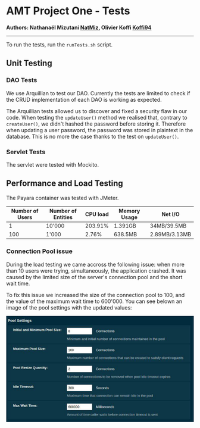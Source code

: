 # AMT Project One - Tests
**Authors: Nathanaël Mizutani [NatMiz](https://github.com/NatMiz), Olivier Koffi [Koffi94](https://github.com/Koffi94)**

---

To run the tests, run the `runTests.sh` script.

## Unit Testing

### DAO Tests

We use Arquillian to test our DAO. Currently the tests are limited to check if the CRUD implementation of each DAO is working as expected.

The Arquillian tests allowed us to discover and fixed a security flaw in our code.
When testing the `updateUser()` method we realised that, contrary to `createUser()`, we didn't hashed the password before storing it. Therefore when updating a user password, the password was stored in plaintext in the database. This is no more the case thanks to the test on `updateUser()`.

### Servlet Tests

The servlet were tested with Mockito.

## Performance and Load Testing

The Payara container was tested with JMeter.


| Number of Users | Number of Entities | CPU load | Memory Usage | Net I/O |
| --- | --- | --- | --- | --- |
| 1 | 10'000 | 203.91% | 1.391GB | 34MB/39.5MB |
| 100 | 1'000 | 2.76% | 638.5MB | 2.89MB/3.13MB |

### Connection Pool issue

During the load testing we came accross the following issue: when more than 10 users were trying, simultaneously, the application crashed. It was caused by the limited size of the server's connection pool and the short wait time.

To fix this issue we increased the size of the connection pool to 100, and the value of the maximum wait time to 600'000. You can see belown an image of the pool settings with the updated values:

![Payara connection configuration panel](./img/payara-threadPool-waitTime-config.jpg "payara-threadPool-waitTime-config.jpg")
